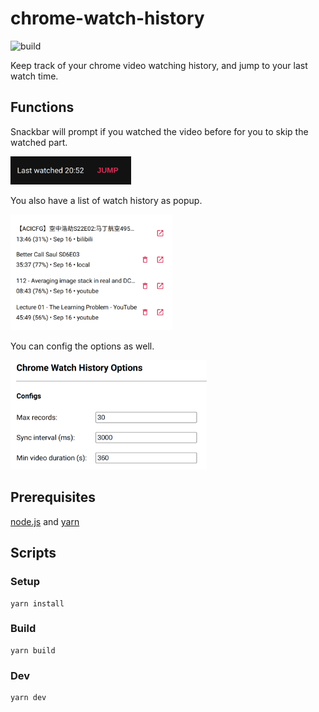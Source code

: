 # chrome-watch-history

![build](https://github.com/mikezzb/chrome-watch-history/workflows/build/badge.svg)

Keep track of your chrome video watching history, and jump to your last watch time.

## Functions

Snackbar will prompt if you watched the video before for you to skip the watched part.

<img src=".github/images/sncakbar.png" alt="sncakbar" style="zoom:35%;" />

You also have a list of watch history as popup.

<img src=".github/images/popup.png" alt="popup" style="zoom:35%;" />

You can config the options as well.

<img src=".github/images/options.png" alt="popup" style="zoom:35%;" />

## Prerequisites

[node.js](https://nodejs.org/) and [yarn](https://yarnpkg.com/)

## Scripts

### Setup

```
yarn install
```

### Build

```
yarn build
```

### Dev

```
yarn dev
```
